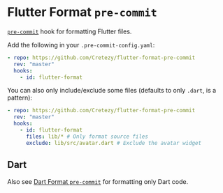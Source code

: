 # Flutter Format `pre-commit`

[`pre-commit`](https://pre-commit.com) hook for formatting Flutter files.

Add the following in your `.pre-commit-config.yaml`:
```yaml
- repo: https://github.com/Cretezy/flutter-format-pre-commit
  rev: "master"
  hooks:
    - id: flutter-format
```

You can also only include/exclude some files (defaults to only `.dart`, is a pattern):

```yaml
- repo: https://github.com/Cretezy/flutter-format-pre-commit
  rev: "master"
  hooks:
    - id: flutter-format
      files: lib/* # Only format source files
      exclude: lib/src/avatar.dart # Exclude the avatar widget
```

## Dart

Also see [Dart Format `pre-commit`](https://github.com/Cretezy/dart-format-pre-commit) for formatting only Dart code.
